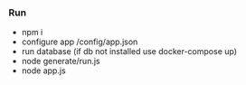 ### Run

- npm i
- configure app /config/app.json
- run database (if db not installed use docker-compose up)
- node generate/run.js
- node app.js
